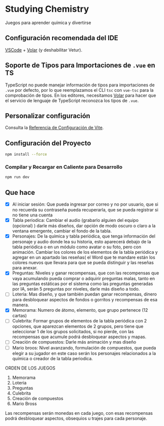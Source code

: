 # Studying Chemistry

Juegos para aprender química y divertirse

## Configuración recomendada del IDE

[VSCode](https://code.visualstudio.com/) + [Volar](https://marketplace.visualstudio.com/items?itemName=Vue.volar) (y deshabilitar Vetur).

## Soporte de Tipos para Importaciones de `.vue` en TS

TypeScript no puede manejar información de tipos para importaciones de `.vue` por defecto, por lo que reemplazamos el CLI `tsc` con `vue-tsc` para la comprobación de tipos. En los editores, necesitamos [Volar](https://marketplace.visualstudio.com/items?itemName=Vue.volar) para hacer que el servicio de lenguaje de TypeScript reconozca los tipos de `.vue`.

## Personalizar configuración

Consulta la [Referencia de Configuración de Vite](https://vite.dev/config/).

## Configuración del Proyecto

```sh
npm install --force
```

### Compilar y Recargar en Caliente para Desarrollo

```sh
npm run dev
```

## Que hace

- [x] Al iniciar sesión: Que pueda ingresar por correo y no por usuario, que si no recuerda su contraseña pueda recuperarla, que se pueda registrar si no tiene una cuenta
- [x] Tabla periodica: Cambiar el audio (grabarlo alguien del equipo (opcional) ) darle más diseños, dar opción de modo oscuro o claro a la ventana emergente, cambiar el fondo de la tabla.
- [x] Personajes: De la química y tabla periódica, que tenga información del personaje y audio donde lea su historia, esto aparecerá debajo de la tabla periódica o en un módulo como avatar o su foto, pero con animación. Cambiar los colores de los elementos de la tabla periódica y agregar en un apartado las reseñas( el Word que te mandare están los colores nuevos que llevara para que se pueda distinguir y las reseñas para anexar.
- [x] Preguntas: Niveles y ganar recompensas, que con las recompensas que vaya acumulando pueda comprar o adquirir preguntas malas, tanto en las preguntas estáticas por el sistema como las preguntas generadas por IA, serán 5 preguntas por niveles, darle más diseño a todo.
- [ ] Loteria: Mas diseño, y que también puedan ganar recompensas, dinero para desbloquear aspectos de fondos o gorritos y recompensas de esa manera.
- [x] Memorama: Numero de átomo, elemento, que grupo pertenece (12 cartas)
- [ ] Culebrita: Formar grupos de elementos de la tabla periódica con 2 opciones, que aparezcan elementos de 2 grupos, pero tiene que seleccionar 1 de los grupos solicitados, si no pierde, con las recompensas que acumule podrá desbloquear aspectos y mapas.
- [ ] Creación de compuestos: Darle más animación y mas diseño
- [ ] Mario broos: Nivel avanzando, formulación de compuestos, que pueda elegir a su jugador en este caso serán los personajes relacionados a la química o creador de la tabla periodica.

ORDEN DE LOS JUEGOS

1. Memorama
2. Loteria
3. Preguntas
4. Culebrita
5. Creación de compuestos
6. Mario Bross

Las recompensas serán monedas en cada juego, con esas recompensas podrá desbloquear aspectos, obsequios u trajes para cada personaje.
